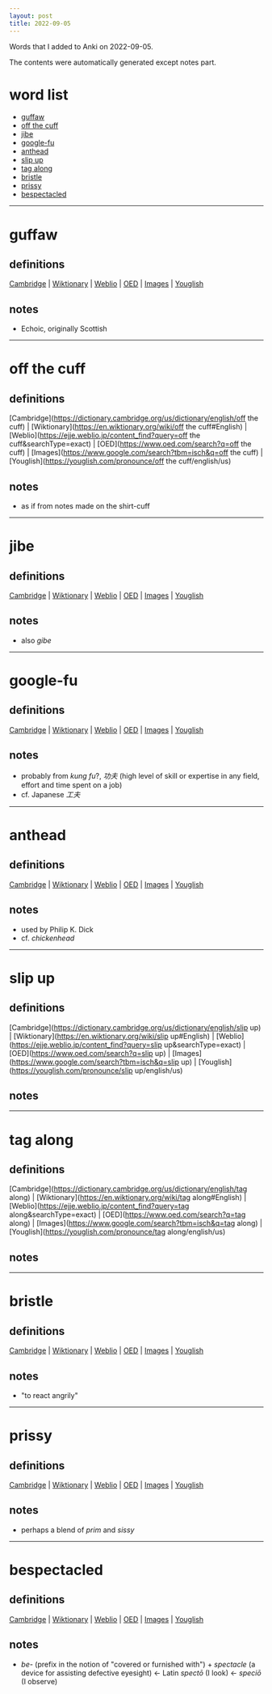 ```yaml
---
layout: post
title: 2022-09-05
---
```


Words that I added to Anki on 2022-09-05.

The contents were automatically generated except notes part.
# word list
- [guffaw](#guffaw)
- [off the cuff](#off-the-cuff)
- [jibe](#jibe)
- [google-fu](#google-fu)
- [anthead](#anthead)
- [slip up](#slip-up)
- [tag along](#tag-along)
- [bristle](#bristle)
- [prissy](#prissy)
- [bespectacled](#bespectacled)

---

# guffaw
## definitions
[Cambridge](https://dictionary.cambridge.org/us/dictionary/english/guffaw)
|
[Wiktionary](https://en.wiktionary.org/wiki/guffaw#English)
|
[Weblio](https://ejje.weblio.jp/content_find?query=guffaw&searchType=exact)
|
[OED](https://www.oed.com/search?q=guffaw)
|
[Images](https://www.google.com/search?tbm=isch&q=guffaw)
|
[Youglish](https://youglish.com/pronounce/guffaw/english/us)

## notes
- Echoic, originally Scottish

---

# off the cuff
## definitions
[Cambridge](https://dictionary.cambridge.org/us/dictionary/english/off the cuff)
|
[Wiktionary](https://en.wiktionary.org/wiki/off the cuff#English)
|
[Weblio](https://ejje.weblio.jp/content_find?query=off the cuff&searchType=exact)
|
[OED](https://www.oed.com/search?q=off the cuff)
|
[Images](https://www.google.com/search?tbm=isch&q=off the cuff)
|
[Youglish](https://youglish.com/pronounce/off the cuff/english/us)

## notes
- as if from notes made on the shirt-cuff

---

# jibe
## definitions
[Cambridge](https://dictionary.cambridge.org/us/dictionary/english/jibe)
|
[Wiktionary](https://en.wiktionary.org/wiki/jibe#English)
|
[Weblio](https://ejje.weblio.jp/content_find?query=jibe&searchType=exact)
|
[OED](https://www.oed.com/search?q=jibe)
|
[Images](https://www.google.com/search?tbm=isch&q=jibe)
|
[Youglish](https://youglish.com/pronounce/jibe/english/us)

## notes
- also *gibe*

---

# google-fu
## definitions
[Cambridge](https://dictionary.cambridge.org/us/dictionary/english/google-fu)
|
[Wiktionary](https://en.wiktionary.org/wiki/google-fu#English)
|
[Weblio](https://ejje.weblio.jp/content_find?query=google-fu&searchType=exact)
|
[OED](https://www.oed.com/search?q=google-fu)
|
[Images](https://www.google.com/search?tbm=isch&q=google-fu)
|
[Youglish](https://youglish.com/pronounce/google-fu/english/us)

## notes
- probably from *kung fu*?, *功夫* (high level of skill or expertise in any field, effort and time spent on a job)
- cf. Japanese *工夫*

---

# anthead
## definitions
[Cambridge](https://dictionary.cambridge.org/us/dictionary/english/anthead)
|
[Wiktionary](https://en.wiktionary.org/wiki/anthead#English)
|
[Weblio](https://ejje.weblio.jp/content_find?query=anthead&searchType=exact)
|
[OED](https://www.oed.com/search?q=anthead)
|
[Images](https://www.google.com/search?tbm=isch&q=anthead)
|
[Youglish](https://youglish.com/pronounce/anthead/english/us)

## notes
- used by Philip K. Dick
- cf. *chickenhead*

---

# slip up
## definitions
[Cambridge](https://dictionary.cambridge.org/us/dictionary/english/slip up)
|
[Wiktionary](https://en.wiktionary.org/wiki/slip up#English)
|
[Weblio](https://ejje.weblio.jp/content_find?query=slip up&searchType=exact)
|
[OED](https://www.oed.com/search?q=slip up)
|
[Images](https://www.google.com/search?tbm=isch&q=slip up)
|
[Youglish](https://youglish.com/pronounce/slip up/english/us)

## notes

---

# tag along
## definitions
[Cambridge](https://dictionary.cambridge.org/us/dictionary/english/tag along)
|
[Wiktionary](https://en.wiktionary.org/wiki/tag along#English)
|
[Weblio](https://ejje.weblio.jp/content_find?query=tag along&searchType=exact)
|
[OED](https://www.oed.com/search?q=tag along)
|
[Images](https://www.google.com/search?tbm=isch&q=tag along)
|
[Youglish](https://youglish.com/pronounce/tag along/english/us)

## notes

---

# bristle
## definitions
[Cambridge](https://dictionary.cambridge.org/us/dictionary/english/bristle)
|
[Wiktionary](https://en.wiktionary.org/wiki/bristle#English)
|
[Weblio](https://ejje.weblio.jp/content_find?query=bristle&searchType=exact)
|
[OED](https://www.oed.com/search?q=bristle)
|
[Images](https://www.google.com/search?tbm=isch&q=bristle)
|
[Youglish](https://youglish.com/pronounce/bristle/english/us)

## notes
- "to react angrily"

---

# prissy
## definitions
[Cambridge](https://dictionary.cambridge.org/us/dictionary/english/prissy)
|
[Wiktionary](https://en.wiktionary.org/wiki/prissy#English)
|
[Weblio](https://ejje.weblio.jp/content_find?query=prissy&searchType=exact)
|
[OED](https://www.oed.com/search?q=prissy)
|
[Images](https://www.google.com/search?tbm=isch&q=prissy)
|
[Youglish](https://youglish.com/pronounce/prissy/english/us)

## notes
- perhaps a blend of *prim* and *sissy*

---

# bespectacled
## definitions
[Cambridge](https://dictionary.cambridge.org/us/dictionary/english/bespectacled)
|
[Wiktionary](https://en.wiktionary.org/wiki/bespectacled#English)
|
[Weblio](https://ejje.weblio.jp/content_find?query=bespectacled&searchType=exact)
|
[OED](https://www.oed.com/search?q=bespectacled)
|
[Images](https://www.google.com/search?tbm=isch&q=bespectacled)
|
[Youglish](https://youglish.com/pronounce/bespectacled/english/us)

## notes
- *be-* (prefix in the notion of "covered or furnished with") + *spectacle* (a device for assisting defective eyesight) &lt;- Latin *spectō* (I look) &lt;- *speciō* (I observe)

